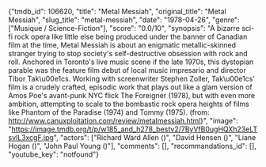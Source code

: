 {"tmdb_id": 106620, "title": "Metal Messiah", "original_title": "Metal Messiah", "slug_title": "metal-messiah", "date": "1978-04-26", "genre": ["Musique / Science-Fiction"], "score": "0.0/10", "synopsis": "A bizarre sci-fi rock opera like little else being produced under the banner of Canadian film at the time, Metal Messiah is about an enigmatic metallic-skinned stranger trying to stop society's self-destructive obsession with rock and roll. Anchored in Toronto's live music scene if the late 1970s, this dystopian parable was the feature film debut of local music impresario and director Tibor Tak\u00e1cs. Working with screenwriter Stephen Zoller, Tak\u00e1cs' film is a crudely crafted, episodic work that plays out like a glam version of Amos Poe's avant-punk NYC flick The Foreigner (1978), but with even more ambition, attempting to scale to the bombastic rock opera heights of films like Phantom of the Paradise (1974) and Tommy (1975). (from: http://www.canuxploitation.com/review/metalmessiah.html)", "image": "https://image.tmdb.org/t/p/w185_and_h278_bestv2/7ByVfB0ugHQXh23eLTsvlL3xcgF.jpg", "actors": ["Richard Ward Allen ()", "David Hensen ()", "Liane Hogan ()", "John Paul Young ()"], "comments": [], "recommandations_id": [], "youtube_key": "notfound"}